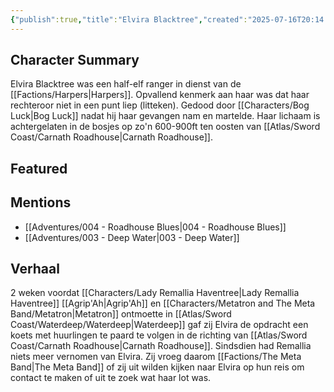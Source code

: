 ```yaml
---
{"publish":true,"title":"Elvira Blacktree","created":"2025-07-16T20:14:00.887+02:00","modified":"2025-07-16T20:41:12.137+02:00","cssclasses":""}
---
```


## Character Summary
Elvira Blacktree was een half-elf ranger in dienst van de [[Factions/Harpers\|Harpers]]. Opvallend kenmerk aan haar was dat haar rechteroor niet in een punt liep (litteken). Gedood door [[Characters/Bog Luck\|Bog Luck]] nadat hij haar gevangen nam en martelde. Haar lichaam is achtergelaten in de bosjes op zo'n 600-900ft ten oosten van [[Atlas/Sword Coast/Carnath Roadhouse\|Carnath Roadhouse]].

## Featured

## Mentions
- [[Adventures/004 - Roadhouse Blues\|004 - Roadhouse Blues]]
- [[Adventures/003 - Deep Water\|003 - Deep Water]]

## Verhaal
2 weken voordat [[Characters/Lady Remallia Haventree\|Lady Remallia Haventree]] [[Agrip'Ah\|Agrip'Ah]] en [[Characters/Metatron and The Meta Band/Metatron\|Metatron]] ontmoette in [[Atlas/Sword Coast/Waterdeep/Waterdeep\|Waterdeep]] gaf zij Elvira de opdracht een koets met huurlingen te paard te volgen in de richting van [[Atlas/Sword Coast/Carnath Roadhouse\|Carnath Roadhouse]]. Sindsdien had Remallia niets meer vernomen van Elvira. Zij vroeg daarom [[Factions/The Meta Band\|The Meta Band]] of zij uit wilden kijken naar Elvira op hun reis om contact te maken of uit te zoek wat haar lot was.